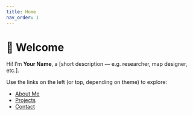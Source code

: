 ```yaml
---
title: Home
nav_order: 1
---
```


# 👋 Welcome

Hi! I’m **Your Name**, a [short description — e.g. researcher, map designer, etc.].

Use the links on the left (or top, depending on theme) to explore:

- [About Me](about.md)
- [Projects](projects.md)
- [Contact](contact.md)
